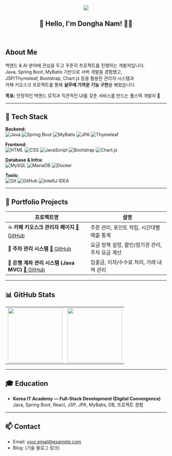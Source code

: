 <p align="center">
  <img src="https://komarev.com/ghpvc/?username=YOUR_GITHUB_NamDongHa&label=Visitors&color=brightgreen&style=flat"/>
</p>

<h2 align="center">👋 Hello, I'm Dongha Nam! 👨‍💻</h2>
<br>

## About Me
백엔드 & AI 분야에 관심을 두고 꾸준히 프로젝트를 진행하는 개발자입니다.  
Java, Spring Boot, MyBatis 기반으로 서버 개발을 경험했고,  
JSP/Thymeleaf, Bootstrap, Chart.js 등을 활용한 관리자 시스템과  
카페 키오스크 프로젝트를 통해 **실무에 가까운 기능 구현**을 해왔습니다.  

**목표:** 안정적인 백엔드 로직과 직관적인 UI를 갖춘 서비스를 만드는 풀스택 개발자 🚀  

---

## 🔧 Tech Stack
**Backend:**  
![Java](https://img.shields.io/badge/Java-007396?style=for-the-badge&logo=java&logoColor=white)
![Spring Boot](https://img.shields.io/badge/Spring%20Boot-6DB33F?style=for-the-badge&logo=springboot&logoColor=white)
![MyBatis](https://img.shields.io/badge/MyBatis-000000?style=for-the-badge&logo=java&logoColor=white)
![JPA](https://img.shields.io/badge/JPA-59666C?style=for-the-badge&logo=hibernate&logoColor=white)
![Thymeleaf](https://img.shields.io/badge/Thymeleaf-005F0F?style=for-the-badge&logo=thymeleaf&logoColor=white)

**Frontend:**  
![HTML](https://img.shields.io/badge/HTML5-E34F26?style=for-the-badge&logo=html5&logoColor=white)
![CSS](https://img.shields.io/badge/CSS3-1572B6?style=for-the-badge&logo=css3&logoColor=white)
![JavaScript](https://img.shields.io/badge/JavaScript-F7DF1E?style=for-the-badge&logo=javascript&logoColor=black)
![Bootstrap](https://img.shields.io/badge/Bootstrap-7952B3?style=for-the-badge&logo=bootstrap&logoColor=white)
![Chart.js](https://img.shields.io/badge/Chart.js-FF6384?style=for-the-badge&logo=chartdotjs&logoColor=white)

**Database & Infra:**  
![MySQL](https://img.shields.io/badge/MySQL-4479A1?style=for-the-badge&logo=mysql&logoColor=white)
![MariaDB](https://img.shields.io/badge/MariaDB-003545?style=for-the-badge&logo=mariadb&logoColor=white)
![Docker](https://img.shields.io/badge/Docker-2496ED?style=for-the-badge&logo=docker&logoColor=white)

**Tools:**  
![Git](https://img.shields.io/badge/Git-F05032?style=for-the-badge&logo=git&logoColor=white)
![GitHub](https://img.shields.io/badge/GitHub-181717?style=for-the-badge&logo=github&logoColor=white)
![IntelliJ IDEA](https://img.shields.io/badge/IntelliJ%20IDEA-000000?style=for-the-badge&logo=intellijidea&logoColor=white)

---

## 📁 Portfolio Projects

| 프로젝트명 | 설명 |
|------------|------|
| ☕ **카페 키오스크 관리자 페이지** <a href="https://github.com/YOUR_GITHUB_USERNAME/cafe-admin">🔗 GitHub </a> | 주문 관리, 포인트 적립, 시간대별 매출 통계 |
| 🚗 **주차 관리 시스템** <a href="https://github.com/YOUR_GITHUB_USERNAME/parking-system">🔗 GitHub </a> | 요금 정책 설정, 할인/정기권 관리, 주차 요금 계산 |
| 🏦 **은행 계좌 관리 시스템 (Java MVC)** <a href="https://github.com/YOUR_GITHUB_USERNAME/bank-system">🔗 GitHub </a> | 입출금, 이자/수수료 처리, 거래 내역 관리 |

---

## 📊 GitHub Stats
<table>
  <tr>
    <td><img src="https://github-readme-stats.vercel.app/api?username=YOUR_GITHUB_NamDongHa&show_icons=true&theme=default" height="170" /></td>
    <td><img src="https://github-readme-streak-stats.herokuapp.com/?user=YOUR_GITHUB_NamDongHa&theme=default" height="170" /></td>
  </tr>
</table>

---

## 🎓 Education
- **Korea IT Academy — Full-Stack Development (Digital Convergence)**  
  Java, Spring Boot, React, JSP, JPA, MyBatis, DB, 프로젝트 경험

---

## 📫 Contact
- Email: your.email@example.com
- Blog: (기술 블로그 링크)
